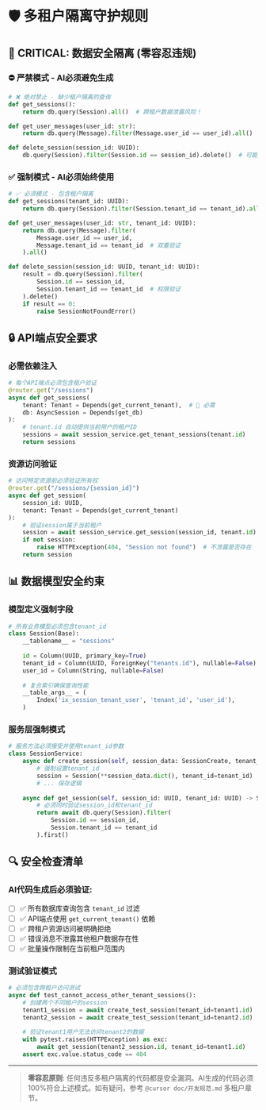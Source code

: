 # 🛡️ 多租户隔离守护规则

## 🚨 CRITICAL: 数据安全隔离 (零容忍违规)

### ⛔ **严禁模式** - AI必须避免生成
```python
# ❌ 绝对禁止 - 缺少租户隔离的查询
def get_sessions():
    return db.query(Session).all()  # 跨租户数据泄露风险！

def get_user_messages(user_id: str):
    return db.query(Message).filter(Message.user_id == user_id).all()  # 危险！

def delete_session(session_id: UUID):
    db.query(Session).filter(Session.id == session_id).delete()  # 可能删除其他租户数据！
```

### ✅ **强制模式** - AI必须始终使用
```python
# ✅ 必须模式 - 包含租户隔离
def get_sessions(tenant_id: UUID):
    return db.query(Session).filter(Session.tenant_id == tenant_id).all()

def get_user_messages(user_id: str, tenant_id: UUID):
    return db.query(Message).filter(
        Message.user_id == user_id,
        Message.tenant_id == tenant_id  # 双重验证
    ).all()

def delete_session(session_id: UUID, tenant_id: UUID):
    result = db.query(Session).filter(
        Session.id == session_id,
        Session.tenant_id == tenant_id  # 权限验证
    ).delete()
    if result == 0:
        raise SessionNotFoundError()
```

## 🔒 API端点安全要求

### **必需依赖注入**
```python
# 每个API端点必须包含租户验证
@router.get("/sessions")
async def get_sessions(
    tenant: Tenant = Depends(get_current_tenant),  # 🚨 必需
    db: AsyncSession = Depends(get_db)
):
    # tenant.id 自动提供当前用户的租户ID
    sessions = await session_service.get_tenant_sessions(tenant.id)
    return sessions
```

### **资源访问验证**
```python
# 访问特定资源前必须验证所有权
@router.get("/sessions/{session_id}")
async def get_session(
    session_id: UUID,
    tenant: Tenant = Depends(get_current_tenant)
):
    # 验证session属于当前租户
    session = await session_service.get_session(session_id, tenant.id)
    if not session:
        raise HTTPException(404, "Session not found")  # 不泄露是否存在
    return session
```

## 📊 数据模型安全约束

### **模型定义强制字段**
```python
# 所有业务模型必须包含tenant_id
class Session(Base):
    __tablename__ = "sessions"
    
    id = Column(UUID, primary_key=True)
    tenant_id = Column(UUID, ForeignKey("tenants.id"), nullable=False)  # 🚨 必需
    user_id = Column(String, nullable=False)
    
    # 复合索引确保查询性能
    __table_args__ = (
        Index('ix_session_tenant_user', 'tenant_id', 'user_id'),
    )
```

### **服务层强制模式**
```python
# 服务方法必须接受并使用tenant_id参数
class SessionService:
    async def create_session(self, session_data: SessionCreate, tenant_id: UUID) -> Session:
        # 强制设置tenant_id
        session = Session(**session_data.dict(), tenant_id=tenant_id)
        # ... 保存逻辑
        
    async def get_session(self, session_id: UUID, tenant_id: UUID) -> Session:
        # 必须同时验证session_id和tenant_id
        return await db.query(Session).filter(
            Session.id == session_id,
            Session.tenant_id == tenant_id
        ).first()
```

## 🔍 安全检查清单

### AI代码生成后必须验证:
- [ ] ✅ 所有数据库查询包含 `tenant_id` 过滤
- [ ] ✅ API端点使用 `get_current_tenant()` 依赖  
- [ ] ✅ 跨租户资源访问被明确拒绝
- [ ] ✅ 错误消息不泄露其他租户数据存在性
- [ ] ✅ 批量操作限制在当前租户范围内

### **测试验证模式**
```python
# 必须包含跨租户访问测试
async def test_cannot_access_other_tenant_sessions():
    # 创建两个不同租户的session
    tenant1_session = await create_test_session(tenant_id=tenant1.id)
    tenant2_session = await create_test_session(tenant_id=tenant2.id)
    
    # 验证tenant1用户无法访问tenant2的数据
    with pytest.raises(HTTPException) as exc:
        await get_session(tenant2_session.id, tenant_id=tenant1.id)
    assert exc.value.status_code == 404
```

---

> **零容忍原则**: 任何违反多租户隔离的代码都是安全漏洞。AI生成的代码必须100%符合上述模式。如有疑问，参考 `@cursor doc/开发规范.md` 多租户章节。 
